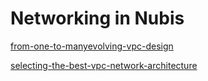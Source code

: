
# Networking in Nubis

[from-one-to-manyevolving-vpc-design](http://www.slideshare.net/AmazonWebServices/from-one-to-manyevolving-vpc-design)

[selecting-the-best-vpc-network-architecture](http://www.slideshare.net/AmazonWebServices/cpn208selecting-the-best-vpc-network-architecture-cpn208-aws-reinvent-2013)
